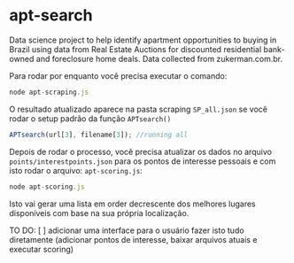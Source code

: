 # apt-search
Data science project to help identify apartment opportunities to buying in Brazil using data from Real Estate Auctions for discounted residential bank-owned and foreclosure home deals. Data collected from zukerman.com.br.

Para rodar por enquanto você precisa executar o comando:

```javascript
node apt-scraping.js
```

O resultado atualizado aparece na pasta scraping `SP_all.json` se você rodar o setup padrão da função `APTsearch()`

```javascript
APTsearch(url[3], filename[3]); //running all
```

Depois de rodar o processo, você precisa atualizar os dados no arquivo `points/interestpoints.json` para os pontos de interesse pessoais e com isto rodar o arquivo: `apt-scoring.js`:

```javascript
node apt-scoring.js
```

Isto vai gerar uma lista em order decrescente dos melhores lugares disponíveis com base na sua própria localização.

TO DO:
[  ] adicionar uma interface para o usuário fazer isto tudo diretamente (adicionar pontos de interesse, baixar arquivos atuais e executar scoring)